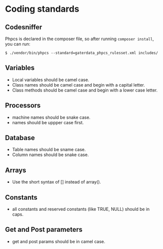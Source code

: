 Coding standards
================

Codesniffer
-----------

Phpcs is declared in the composer file, so after running `composer install`, you can run:

`$ ./vendor/bin/phpcs --standard=gaterdata_phpcs_rulesset.xml includes/`

Variables
---------

* Local variables should be camel case.
* Class names should be camel case and begin with a capital letter.
* Class methods should be camel case and begin with a lower case letter.

Processors
----------

* machine names should be snake case.
* names should be uppper case first.

Database
--------

* Table names should be sname case.
* Column names should be snake case.

Arrays
------

* Use the short syntax of [] instead of array().

Constants
--------

* all constants and reserved constants (like TRUE, NULL) should be in caps.

Get and Post parameters
-----------------------

* get and post params should be in camel case. 
